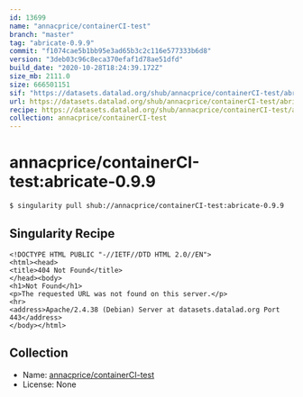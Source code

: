 ```yaml
---
id: 13699
name: "annacprice/containerCI-test"
branch: "master"
tag: "abricate-0.9.9"
commit: "f1074cae5b1bb95e3ad65b3c2c116e577333b6d8"
version: "3deb03c96c8eca370efaf1d78ae51dfd"
build_date: "2020-10-28T18:24:39.172Z"
size_mb: 2111.0
size: 666501151
sif: "https://datasets.datalad.org/shub/annacprice/containerCI-test/abricate-0.9.9/2020-10-28-f1074cae-3deb03c9/3deb03c96c8eca370efaf1d78ae51dfd.sif"
url: https://datasets.datalad.org/shub/annacprice/containerCI-test/abricate-0.9.9/2020-10-28-f1074cae-3deb03c9/
recipe: https://datasets.datalad.org/shub/annacprice/containerCI-test/abricate-0.9.9/2020-10-28-f1074cae-3deb03c9/Singularity
collection: annacprice/containerCI-test
---
```


# annacprice/containerCI-test:abricate-0.9.9

```bash
$ singularity pull shub://annacprice/containerCI-test:abricate-0.9.9
```

## Singularity Recipe

```singularity
<!DOCTYPE HTML PUBLIC "-//IETF//DTD HTML 2.0//EN">
<html><head>
<title>404 Not Found</title>
</head><body>
<h1>Not Found</h1>
<p>The requested URL was not found on this server.</p>
<hr>
<address>Apache/2.4.38 (Debian) Server at datasets.datalad.org Port 443</address>
</body></html>
```

## Collection

 - Name: [annacprice/containerCI-test](https://github.com/annacprice/containerCI-test)
 - License: None

